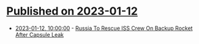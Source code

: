 # [Published on 2023-01-12](index.md)

* [2023-01-12, 10:00:00](https://science.slashdot.org/story/23/01/12/0021247/russia-to-rescue-iss-crew-on-backup-rocket-after-capsule-leak?utm_source=rss1.0mainlinkanon&utm_medium=feed) - [Russia To Rescue ISS Crew On Backup Rocket After Capsule Leak](https://science.slashdot.org/story/23/01/12/0021247/russia-to-rescue-iss-crew-on-backup-rocket-after-capsule-leak?utm_source=rss1.0mainlinkanon&utm_medium=feed)
